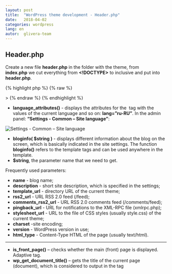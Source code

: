 ```yaml
---
layout: post
title:  "WordPress theme development - Header.php"
date:   2018-04-02
categories: wordpress
lang: en
autor:  glivera-team
---
```


## Header.php

Create a new file **header.php** in the folder with the theme, from **index.php** we cut  everything from **<!DOCTYPE>** to **<body>** inclusive and put into **header.php**. 

{% highlight php %}
{% raw %}
<!DOCTYPE html>
<html <?php language_attributes(); ?>>
<head>
  <meta charset="<?php bloginfo('charset'); ?>"/>
  <meta name="viewport" content="width=device-width"/>
  <meta name="description" content="<?php bloginfo('description')?>"/>
  <title>
    <?php bloginfo('name'); ?>
    <?php is_front_page() ? bloginfo('description') : wp_get_document_title(); ?>
  </title>
  <?php wp_head(); ?>
</head>
<body>
{% endraw %}
{% endhighlight %}

- **language_attributes()** - displays the attributes for the **<html>** tag with the values of the current language and so on: **lang=”ru-RU”**. In the admin panel: **“Settings - Common – Site language”**:

![Settings - Common – Site language](../../../../i/wp-dev-1.jpg)

- **bloginfo( $string )** - displays different information about the blog on the screen, which is basically indicated in the site settings. The function **bloginfo()** refers to the template tags and can be used anywhere in the template. 
- **$string**, the parameter name that we need to get.

Frequently used parameters:
- **name** - blog name;
- **description** - short site description, which is specified in the settings;
- **template_url** - directory URL of the current theme;
- **rss2_url** - URL RSS 2.0 feed (/feed);
- **comments_rss2_url** - URL RSS 2.0 comments feed (/comments/feed);
- **pingback_url** - URL for notifications to the XML-RPC file (xmlrpc.php);
- **stylesheet_url** - URL to the file of CSS styles (usually style.css) of the current theme;
- **charset** -site encoding;
- **version** - WordPress version in use;
- **html_type** - Content-Type HTML of the page (usually text/html).

---

- **is_front_page()** – checks whether the main (front) page is displayed. Adaptive tag.
- **wp_get_document_title()** – gets the title of the current page (document), which is considered to output in the tag **<title>**.
- wp_head() – starts the hook event wp_head. It is fetched in the header in the file: header.php

**wp_head()** – it is the template tag that we need to write before **</head>**, in the theme files: **header.php** or **index.php** (if **header.php** isn’t used).